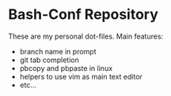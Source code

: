 # Bash-Conf Repository

These are my personal dot-files. Main features:

- branch name in prompt
- git tab completion
- pbcopy and pbpaste in linux
- helpers to use vim as main text editor
- etc...
